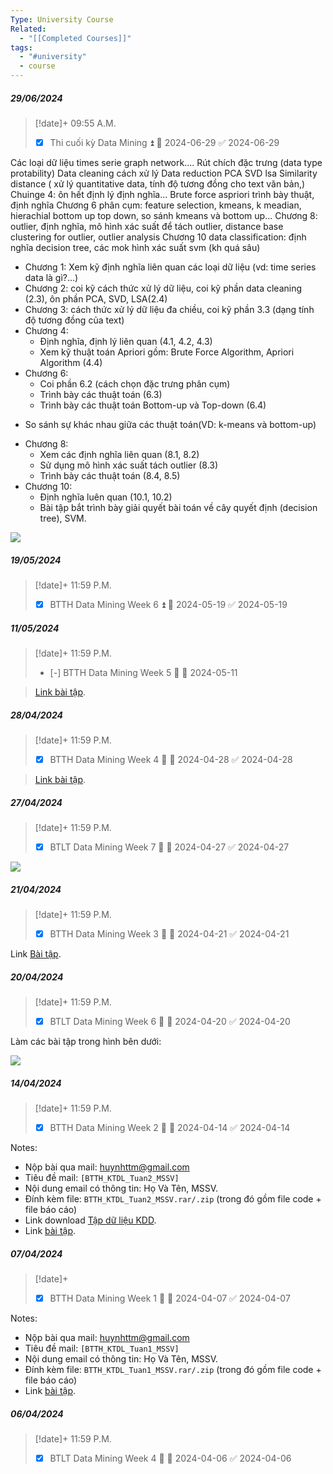 ```yaml
---
Type: University Course
Related:
  - "[[Completed Courses]]"
tags:
  - "#university"
  - course
---
```

##### 29/06/2024


> [!date]+ 09:55 A.M.
> - [x] Thi cuối kỳ Data Mining ⏫ 📅 2024-06-29 ✅ 2024-06-29

Các loại dữ liệu times serie graph network....
Rút chích đặc trưng (data type protability)
Data cleaning cách xử lý
Data reduction PCA SVD lsa
Similarity distance ( xử lý quantitative data, tính độ tương đồng cho text văn bản,)
Chuinge 4: ôn hết định lý định nghĩa...
Brute force aspriori trình bày thuật, định nghĩa
Chương 6 phân cụm: feature selection, kmeans, k meadian, hierachial bottom up top down, so sánh kmeans và bottom up...
Chương 8: outlier, định nghĩa, mô hình xác suất để tách outlier, distance base clustering for outlier, outlier analysis
Chương 10 data classification: định nghĩa decision tree, các mok hình xác suất svm (kh quá sâu)

- Chương 1: Xem kỹ định nghĩa liên quan các loại dữ liệu (vd: time series data là gì?…)
- Chương 2: coi kỹ cách thức xử lý dữ liệu, coi kỹ phần data cleaning (2.3), ôn phần PCA, SVD, LSA(2.4)
- Chương 3: cách thức xử lý dữ liệu đa chiều, coi kỹ phần 3.3 (dạng tính độ tương đồng của text)
- Chương 4: 
	+ Định nghĩa, định lý liên quan (4.1, 4.2, 4.3)
	+ Xem kỹ thuật toán Apriori gồm: Brute Force Algorithm, Apriori Algorithm (4.4)
- Chương 6:
	+ Coi phần 6.2 (cách chọn đặc trưng phân cụm)
	+ Trình bày các thuật toán (6.3)
	+ Trình bày các thuật toán Bottom-up và Top-down (6.4)
+ So sánh sự khác nhau giữa các thuật toán(VD: k-means và bottom-up)
- Chương 8: 
	+ Xem các định nghĩa liên quan (8.1, 8.2)
	+ Sử dụng mô hình xác suất tách outlier (8.3)
	+ Trình bày các thuật toán (8.4, 8.5)
- Chương 10: 
	+ Định nghĩa luên quan (10.1, 10.2)
	+ Bài tập bắt trình bày giải quyết bài toán về cây quyết định (decision tree), SVM.

<div class="center"><img src="https://i.imgur.com/zpBCEzR.png" /></div>


##### 19/05/2024

> [!date]+ 11:59 P.M.
> - [x] BTTH Data Mining Week 6 ⏫ 📅 2024-05-19 ✅ 2024-05-19


##### 11/05/2024

> [!date]+ 11:59 P.M.
> - [-] BTTH Data Mining Week 5 🔼 📅 2024-05-11

> [Link bài tập](https://drive.google.com/file/d/1CN8JY06d4AAfz9Dg5I2cesviXjzM6XR7/view?usp=sharing).

##### 28/04/2024

> [!date]+ 11:59 P.M.
> - [x] BTTH Data Mining Week 4 🔼 📅 2024-04-28 ✅ 2024-04-28

> [Link bài tập](https://drive.google.com/file/d/1BtASKeIjHXvCXJ3ImwNaS2tPXyszBHzr/view?usp=sharing).

##### 27/04/2024

> [!date]+ 11:59 P.M.
> - [x] BTLT Data Mining Week 7 🔼 📅 2024-04-27 ✅ 2024-04-27

![](https://i.imgur.com/VqRU5Id.png)

##### 21/04/2024

> [!date]+ 11:59 P.M.
> - [x] BTTH Data Mining Week 3 🔼 📅 2024-04-21 ✅ 2024-04-21

Link [Bài tập](https://drive.google.com/file/d/1ow2v_0fJHETuXh55bvdIPWbncIemGz6A/view?usp=sharing).

##### 20/04/2024

> [!date]+ 11:59 P.M.
> - [x] BTLT Data Mining Week 6 🔼 📅 2024-04-20 ✅ 2024-04-20

Làm các bài tập trong hình bên dưới:

![](https://i.imgur.com/aSzKnhP.png)


##### 14/04/2024

> [!date]+ 11:59 P.M.
> - [x] BTTH Data Mining Week 2 🔼 📅 2024-04-14 ✅ 2024-04-14

Notes:
- Nộp bài qua mail: huynhttm@gmail.com
- Tiêu đề mail: `[BTTH_KTDL_Tuan2_MSSV]`
- Nội dung email có thông tin: Họ Và Tên, MSSV.
- Đính kèm file: `BTTH_KTDL_Tuan2_MSSV.rar/.zip` (trong đó gồm file code + file báo cáo)
- Link download [Tập dữ liệu KDD]([https://kdd.ics.uci.edu/databases/kddcup99/kddcup99.html](https://kdd.ics.uci.edu/databases/kddcup99/kddcup99.html?fbclid=IwAR18cCb9_yILJBB6LLCXNRDPngGbc2uR9FbGxrs59fs6IuXrMjjgkkg-Wd8_aem_AUnjwR0nvKXd71Gh1hFVEnl63BHzEEMcSJZFIEmqjfky1WgRt_Gl6WqT295JK8CezCKJ2vukUv0QTFfi9ss_XP4l)).
- Link [bài tập](https://drive.google.com/file/d/10eYF9n-KyFpz-sz8EvNkfbo3Jc2vP8qi/view?usp=sharing).

##### 07/04/2024

> [!date]+ 
> - [x] BTTH Data Mining Week 1 🔼 📅 2024-04-07 ✅ 2024-04-07

Notes:
- Nộp bài qua mail: huynhttm@gmail.com
- Tiêu đề mail: `[BTTH_KTDL_Tuan1_MSSV]`
- Nội dung email có thông tin: Họ Và Tên, MSSV.
- Đính kèm file: `BTTH_KTDL_Tuan1_MSSV.rar/.zip` (trong đó gồm file code + file báo cáo)
- Link [bài tập](https://drive.google.com/file/d/11b--3drXu1nQp18PakII9syRb4zHFEs6/view?usp=sharing).

##### 06/04/2024

> [!date]+ 11:59 P.M.
> - [x] BTLT Data Mining Week 4 🔼 📅 2024-04-06 ✅ 2024-04-06

